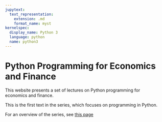 ```yaml
---
jupytext:
  text_representation:
    extension: .md
    format_name: myst
kernelspec:
  display_name: Python 3
  language: python
  name: python3
---
```


# Python Programming for Economics and Finance

This website presents a set of lectures on Python programming for economics and finance. 

This is the first text in the series, which focuses on programming in Python.

For an overview of the series, see [this page](https://quantecon.org/python-lectures/)

```{tableofcontents}
```

